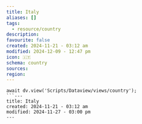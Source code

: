 ```yaml
---
title: Italy
aliases: []
tags:
  - resource/country
description: 
favourite: false
created: 2024-11-21 - 03:12 am
modified: 2024-12-09 - 12:47 pm
icon: 🇮🇹
schema: country
sources: 
region: 
---
```


```dataviewjs
await dv.view('Scripts/Dataview/views/country');
```---
title: Italy
created: 2024-11-21 - 03:12 am
modified: 2024-11-27 - 03:00 pm
---
